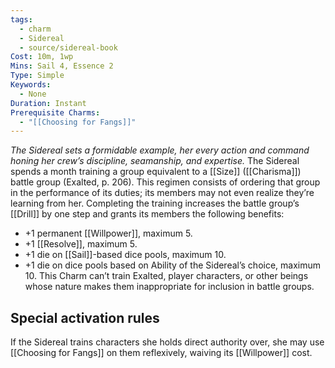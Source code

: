 ```yaml
---
tags:
  - charm
  - Sidereal
  - source/sidereal-book
Cost: 10m, 1wp
Mins: Sail 4, Essence 2
Type: Simple
Keywords:
  - None
Duration: Instant
Prerequisite Charms:
  - "[[Choosing for Fangs]]"
---
```

*The Sidereal sets a formidable example, her every action and command honing her crew’s discipline, seamanship, and expertise.*
The Sidereal spends a month training a group equivalent to a [[Size]] ([[Charisma]]) battle group (Exalted, p. 206). This regimen consists of ordering that group in the performance of its duties; its members may not even realize they’re learning from her. Completing the training increases the battle group’s [[Drill]] by one step and grants its members the following benefits: 
- +1 permanent [[Willpower]], maximum 5. 
- +1 [[Resolve]], maximum 5. 
- +1 die on [[Sail]]-based dice pools, maximum 10. 
- +1 die on dice pools based on Ability of the Sidereal’s choice, maximum 10. This Charm can’t train Exalted, player characters, or other beings whose nature makes them inappropriate for inclusion in battle groups. 

## Special activation rules

If the Sidereal trains characters she holds direct authority over, she may use [[Choosing for Fangs]] on them reflexively, waiving its [[Willpower]] cost.